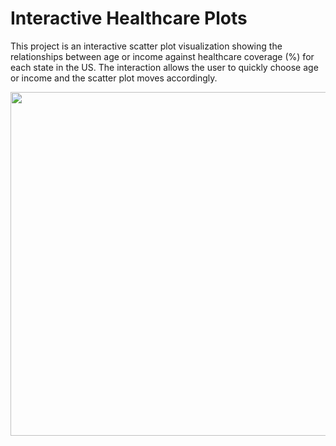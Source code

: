 # Interactive Healthcare Plots

This project is an interactive scatter plot visualization showing the relationships between age or income against healthcare coverage (%) for each state in the US. The interaction allows the user to quickly choose age or income and the scatter plot moves accordingly. 

<img src="Images/animation.gif" width="550">
